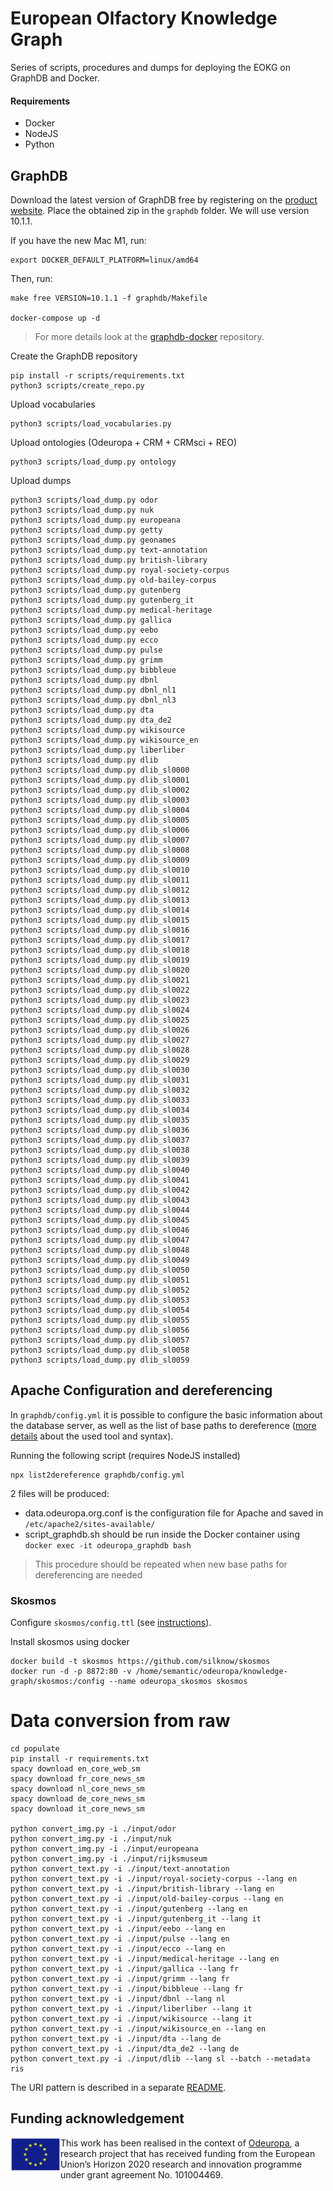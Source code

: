 # European Olfactory Knowledge Graph

Series of scripts, procedures and dumps for deploying the EOKG on GraphDB and Docker.

#### Requirements

- Docker
- NodeJS
- Python

## GraphDB

Download the latest version of GraphDB free by registering on the [product website](https://www.ontotext.com/products/graphdb/graphdb-free/). Place the obtained zip in the `graphdb` folder.
We will use version 10.1.1.

If you have the new Mac M1, run:

    export DOCKER_DEFAULT_PLATFORM=linux/amd64  


Then, run:

    make free VERSION=10.1.1 -f graphdb/Makefile

    docker-compose up -d

> For more details look at the [graphdb-docker](https://github.com/Ontotext-AD/graphdb-docker#building-a-docker-image-based-on-the-free-edition) repository.

Create the GraphDB repository

    pip install -r scripts/requirements.txt
    python3 scripts/create_repo.py

Upload vocabularies

    python3 scripts/load_vocabularies.py

Upload ontologies (Odeuropa + CRM + CRMsci + REO)

    python3 scripts/load_dump.py ontology

Upload dumps

    python3 scripts/load_dump.py odor
    python3 scripts/load_dump.py nuk
    python3 scripts/load_dump.py europeana
    python3 scripts/load_dump.py getty
    python3 scripts/load_dump.py geonames
    python3 scripts/load_dump.py text-annotation
    python3 scripts/load_dump.py british-library
    python3 scripts/load_dump.py royal-society-corpus
    python3 scripts/load_dump.py old-bailey-corpus
    python3 scripts/load_dump.py gutenberg
    python3 scripts/load_dump.py gutenberg_it
    python3 scripts/load_dump.py medical-heritage
    python3 scripts/load_dump.py gallica
    python3 scripts/load_dump.py eebo
    python3 scripts/load_dump.py ecco
    python3 scripts/load_dump.py pulse
    python3 scripts/load_dump.py grimm
    python3 scripts/load_dump.py bibbleue
    python3 scripts/load_dump.py dbnl
    python3 scripts/load_dump.py dbnl_nl1
    python3 scripts/load_dump.py dbnl_nl3
    python3 scripts/load_dump.py dta
    python3 scripts/load_dump.py dta_de2
    python3 scripts/load_dump.py wikisource
    python3 scripts/load_dump.py wikisource_en
    python3 scripts/load_dump.py liberliber
    python3 scripts/load_dump.py dlib
    python3 scripts/load_dump.py dlib_sl0000
    python3 scripts/load_dump.py dlib_sl0001
    python3 scripts/load_dump.py dlib_sl0002
    python3 scripts/load_dump.py dlib_sl0003
    python3 scripts/load_dump.py dlib_sl0004
    python3 scripts/load_dump.py dlib_sl0005
    python3 scripts/load_dump.py dlib_sl0006
    python3 scripts/load_dump.py dlib_sl0007
    python3 scripts/load_dump.py dlib_sl0008
    python3 scripts/load_dump.py dlib_sl0009
    python3 scripts/load_dump.py dlib_sl0010
    python3 scripts/load_dump.py dlib_sl0011
    python3 scripts/load_dump.py dlib_sl0012
    python3 scripts/load_dump.py dlib_sl0013
    python3 scripts/load_dump.py dlib_sl0014
    python3 scripts/load_dump.py dlib_sl0015
    python3 scripts/load_dump.py dlib_sl0016
    python3 scripts/load_dump.py dlib_sl0017
    python3 scripts/load_dump.py dlib_sl0018
    python3 scripts/load_dump.py dlib_sl0019
    python3 scripts/load_dump.py dlib_sl0020
    python3 scripts/load_dump.py dlib_sl0021
    python3 scripts/load_dump.py dlib_sl0022
    python3 scripts/load_dump.py dlib_sl0023
    python3 scripts/load_dump.py dlib_sl0024
    python3 scripts/load_dump.py dlib_sl0025
    python3 scripts/load_dump.py dlib_sl0026
    python3 scripts/load_dump.py dlib_sl0027
    python3 scripts/load_dump.py dlib_sl0028
    python3 scripts/load_dump.py dlib_sl0029
    python3 scripts/load_dump.py dlib_sl0030
    python3 scripts/load_dump.py dlib_sl0031
    python3 scripts/load_dump.py dlib_sl0032
    python3 scripts/load_dump.py dlib_sl0033
    python3 scripts/load_dump.py dlib_sl0034
    python3 scripts/load_dump.py dlib_sl0035
    python3 scripts/load_dump.py dlib_sl0036
    python3 scripts/load_dump.py dlib_sl0037
    python3 scripts/load_dump.py dlib_sl0038
    python3 scripts/load_dump.py dlib_sl0039
    python3 scripts/load_dump.py dlib_sl0040
    python3 scripts/load_dump.py dlib_sl0041
    python3 scripts/load_dump.py dlib_sl0042
    python3 scripts/load_dump.py dlib_sl0043
    python3 scripts/load_dump.py dlib_sl0044
    python3 scripts/load_dump.py dlib_sl0045
    python3 scripts/load_dump.py dlib_sl0046
    python3 scripts/load_dump.py dlib_sl0047
    python3 scripts/load_dump.py dlib_sl0048
    python3 scripts/load_dump.py dlib_sl0049
    python3 scripts/load_dump.py dlib_sl0050
    python3 scripts/load_dump.py dlib_sl0051
    python3 scripts/load_dump.py dlib_sl0052
    python3 scripts/load_dump.py dlib_sl0053
    python3 scripts/load_dump.py dlib_sl0054
    python3 scripts/load_dump.py dlib_sl0055
    python3 scripts/load_dump.py dlib_sl0056
    python3 scripts/load_dump.py dlib_sl0057
    python3 scripts/load_dump.py dlib_sl0058
    python3 scripts/load_dump.py dlib_sl0059

## Apache Configuration and dereferencing

In `graphdb/config.yml` it is possible to configure the basic information about the database server, as well as the list of base paths to dereference
([more details](https://github.com/pasqLisena/list2dereference) about the used tool and syntax).

Running the following script (requires NodeJS installed)

    npx list2dereference graphdb/config.yml

2 files will be produced:
- data.odeuropa.org.conf is the configuration file for Apache and saved in `/etc/apache2/sites-available/`
- script_graphdb.sh should be run inside the Docker container using `docker exec -it odeuropa_graphdb bash`

> This procedure should be repeated when new base paths for dereferencing are needed

### Skosmos

Configure `skosmos/config.ttl` (see [instructions](https://github.com/NatLibFi/Skosmos/wiki/Configuration)).

Install skosmos using docker

    docker build -t skosmos https://github.com/silknow/skosmos
    docker run -d -p 8872:80 -v /home/semantic/odeuropa/knowledge-graph/skosmos:/config --name odeuropa_skosmos skosmos


# Data conversion from raw

    cd populate
    pip install -r requirements.txt
    spacy download en_core_web_sm
    spacy download fr_core_news_sm
    spacy download nl_core_news_sm
    spacy download de_core_news_sm
    spacy download it_core_news_sm

    python convert_img.py -i ./input/odor
    python convert_img.py -i ./input/nuk
    python convert_img.py -i ./input/europeana
    python convert_img.py -i ./input/rijksmuseum
    python convert_text.py -i ./input/text-annotation
    python convert_text.py -i ./input/royal-society-corpus --lang en
    python convert_text.py -i ./input/british-library --lang en
    python convert_text.py -i ./input/old-bailey-corpus --lang en
    python convert_text.py -i ./input/gutenberg --lang en
    python convert_text.py -i ./input/gutenberg_it --lang it
    python convert_text.py -i ./input/eebo --lang en
    python convert_text.py -i ./input/pulse --lang en
    python convert_text.py -i ./input/ecco --lang en
    python convert_text.py -i ./input/medical-heritage --lang en
    python convert_text.py -i ./input/gallica --lang fr
    python convert_text.py -i ./input/grimm --lang fr
    python convert_text.py -i ./input/bibbleue --lang fr
    python convert_text.py -i ./input/dbnl --lang nl
    python convert_text.py -i ./input/liberliber --lang it
    python convert_text.py -i ./input/wikisource --lang it
    python convert_text.py -i ./input/wikisource_en --lang en
    python convert_text.py -i ./input/dta --lang de
    python convert_text.py -i ./input/dta_de2 --lang de
    python convert_text.py -i ./input/dlib --lang sl --batch --metadata ris



The URI pattern is described in a separate [README](URI-patterns.md).

## Funding acknowledgement

<img src="https://github.com/Odeuropa/.github/raw/main/profile/eu-logo.png" width="80" height="54" align="left" alt="EU logo" />

This work has been realised in the context of [Odeuropa](https://odeuropa.eu/), a research project that has received funding from the European Union’s Horizon 2020 research and innovation programme under grant agreement No. 101004469.

